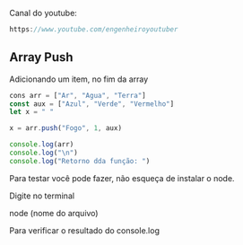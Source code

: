 Canal do youtube:

```js
https://www.youtube.com/engenheiroyoutuber
```

## Array Push

Adicionando um item, no fim da array

```js
cons arr = ["Ar", "Agua", "Terra"]
const aux = ["Azul", "Verde", "Vermelho"]
let x = " "

x = arr.push("Fogo", 1, aux)

console.log(arr)
console.log("\n")
console.log("Retorno dda função: ")
```

Para testar você pode fazer, não esqueça de instalar o node.

Digite no terminal

node (nome do arquivo)

Para verificar o resultado do console.log